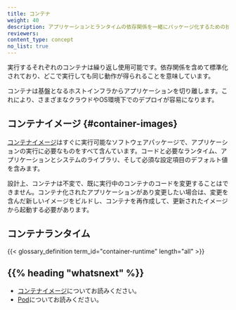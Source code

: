 ```yaml
---
title: コンテナ
weight: 40
description: アプリケーションとランタイムの依存関係を一緒にパッケージ化するための技術
reviewers:
content_type: concept
no_list: true
---
```


<!-- overview -->

実行するそれぞれのコンテナは繰り返し使用可能です。依存関係を含めて標準化されており、どこで実行しても同じ動作が得られることを意味しています。

コンテナは基盤となるホストインフラからアプリケーションを切り離します。これにより、さまざまなクラウドやOS環境下でのデプロイが容易になります。




<!-- body -->

## コンテナイメージ {#container-images}
[コンテナイメージ](/ja/docs/concepts/containers/images/)はすぐに実行可能なソフトウェアパッケージで、アプリケーションの実行に必要なものをすべて含んています。コードと必要なランタイム、アプリケーションとシステムのライブラリ、そして必須な設定項目のデフォルト値を含みます。

設計上、コンテナは不変で、既に実行中のコンテナのコードを変更することはできません。コンテナ化されたアプリケーションがあり変更したい場合は、変更を含んだ新しいイメージをビルドし、コンテナを再作成して、更新されたイメージから起動する必要があります。

## コンテナランタイム

{{< glossary_definition term_id="container-runtime" length="all" >}}

## {{% heading "whatsnext" %}}

* [コンテナイメージ](/docs/concepts/containers/images/)についてお読みください。
* [Pod](/ja/docs/concepts/workloads/pods/)についてお読みください。

